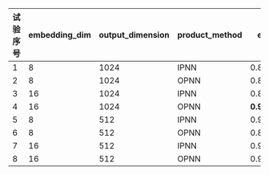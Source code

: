 | 试验序号  | embedding_dim | output_dimension | product_method |eval_auc
| ------- |  ------- | ------- | ------- |------- |
| 1 | 8 | 1024 | IPNN | 0.8978153
| 2 | 8 | 1024 | OPNN | 0.89958453
| 3 | 16 | 1024 | IPNN | 0.8977682
| 4 | 16 | 1024 | OPNN | **0.9065931**
| 5 | 8 | 512 | IPNN | 0.90105677
| 6 | 8 | 512 | OPNN | 0.89305156
| 7 | 16 | 512 | IPNN | 0.90138936
| 8 | 16 | 512 | OPNN | 0.9048855






